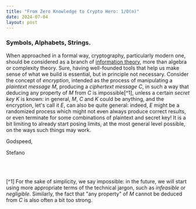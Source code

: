 ```yaml
---
title: "From Zero Knowledge to Crypto Hero: 1/O(n)"
date: 2024-07-04
layout: post
---
```


### Symbols, Alphabets, Strings.
When approached in a formal way, cryptography, particularly modern one, should be considered as 
a branch of [information theory](https://en.wikipedia.org/wiki/Information_theory), more than 
algebra or complexity theory. 
Sure, having well-founded tools that help us make sense of what we build is essential, but in 
principle not necessary. 
Consider the concept of *encryption*, intended as the process of manipulating a 
*plaintext message* $M$, producing a *ciphertext message* $C$, in such a way that deducing 
any property of $M$ from $C$ is impossible[^1], unless a certain *secret key* $K$ is known: 
in general, $M$, $C$ and $K$ could be anything, and the encryption, let's call it $E$, can 
also be quite general: indeed, $E$ might be a randomized process which might not even always produce 
correct results, or even terminate for some combinations of plaintext and secret key! 
It is a bit limiting to already start posing limits, at the most general level possible, on the 
ways such things may work.




Godspeed,

Stefano

<br>
<br>

[^1] For the sake of simplicity, we say impossible: in the future, we will start using more appropriate terms of the technical jargon, such as *infeasible* or *negligible*. Similarly, the fact that "any property" of $M$ cannot be deduced from $C$ is also often a bit too strong.
